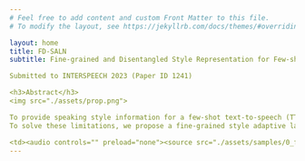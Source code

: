```yaml
---
# Feel free to add content and custom Front Matter to this file.
# To modify the layout, see https://jekyllrb.com/docs/themes/#overriding-theme-defaults

layout: home
title: FD-SALN
subtitle: Fine-grained and Disentangled Style Representation for Few-shot Speaker Adaptation in Emotional Speech Synthesis

Submitted to INTERSPEECH 2023 (Paper ID 1241)

<h3>Abstract</h3>
<img src="./assets/prop.png">

To provide speaking style information for a few-shot text-to-speech (TTS) model, conventional methods normalize the layers of text encoder and mel-spectrogram decoder using affine transformation. However, since these methods utilize a style embedding feature generated utterance-wisely, they are not relevant to provide word- or subword-level fine-scale prosodic variations. In addition, in the few-shot speaker adaptation, it is hard to model unseen speakers' full prosodic variations in the fine-tuning phase because of few target speech samples.
To solve these limitations, we propose a fine-grained style adaptive layer normalization (F-SALN) which manipulates style features on frame-level embeddings. We also propose a disentangled SALN (D-SALN), which independently generates prosody information from speaker and emotional information. From the several experimental results, we demonstrate that our F-SALN and D-SALN improve the intelligibility and fine-scale prosody of synthesized speech.

<td><audio controls="" preload="none"><source src="./assets/samples/0_f1_A_fdsalnjl.wav"></audio></td>
---
```

